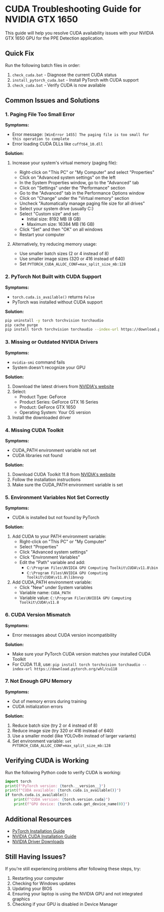 # CUDA Troubleshooting Guide for NVIDIA GTX 1650

This guide will help you resolve CUDA availability issues with your NVIDIA GTX 1650 GPU for the PPE Detection application.

## Quick Fix

Run the following batch files in order:

1. `check_cuda.bat` - Diagnose the current CUDA status
2. `install_pytorch_cuda.bat` - Install PyTorch with CUDA support
3. `check_cuda.bat` - Verify CUDA is now available

## Common Issues and Solutions

### 1. Paging File Too Small Error

**Symptoms:**
- Error message: `[WinError 1455] The paging file is too small for this operation to complete`
- Error loading CUDA DLLs like `cufft64_10.dll`

**Solution:**
1. Increase your system's virtual memory (paging file):
   - Right-click on "This PC" or "My Computer" and select "Properties"
   - Click on "Advanced system settings" on the left
   - In the System Properties window, go to the "Advanced" tab
   - Click on "Settings" under the "Performance" section
   - Go to the "Advanced" tab in the Performance Options window
   - Click on "Change" under the "Virtual memory" section
   - Uncheck "Automatically manage paging file size for all drives"
   - Select your system drive (usually C:)
   - Select "Custom size" and set:
     - Initial size: 8192 MB (8 GB)
     - Maximum size: 16384 MB (16 GB)
   - Click "Set" and then "OK" on all windows
   - Restart your computer

2. Alternatively, try reducing memory usage:
   - Use smaller batch sizes (2 or 4 instead of 8)
   - Use smaller image sizes (320 or 416 instead of 640)
   - Set `PYTORCH_CUDA_ALLOC_CONF=max_split_size_mb:128`

### 2. PyTorch Not Built with CUDA Support

**Symptoms:**
- `torch.cuda.is_available()` returns `False`
- PyTorch was installed without CUDA support

**Solution:**
```bash
pip uninstall -y torch torchvision torchaudio
pip cache purge
pip install torch torchvision torchaudio --index-url https://download.pytorch.org/whl/cu118
```

### 3. Missing or Outdated NVIDIA Drivers

**Symptoms:**
- `nvidia-smi` command fails
- System doesn't recognize your GPU

**Solution:**
1. Download the latest drivers from [NVIDIA's website](https://www.nvidia.com/Download/index.aspx)
2. Select:
   - Product Type: GeForce
   - Product Series: GeForce GTX 16 Series
   - Product: GeForce GTX 1650
   - Operating System: Your OS version
3. Install the downloaded driver

### 4. Missing CUDA Toolkit

**Symptoms:**
- CUDA_PATH environment variable not set
- CUDA libraries not found

**Solution:**
1. Download CUDA Toolkit 11.8 from [NVIDIA's website](https://developer.nvidia.com/cuda-11-8-0-download-archive)
2. Follow the installation instructions
3. Make sure the CUDA_PATH environment variable is set

### 5. Environment Variables Not Set Correctly

**Symptoms:**
- CUDA is installed but not found by PyTorch

**Solution:**
1. Add CUDA to your PATH environment variable:
   - Right-click on "This PC" or "My Computer"
   - Select "Properties"
   - Click "Advanced system settings"
   - Click "Environment Variables"
   - Edit the "Path" variable and add:
     - `C:\Program Files\NVIDIA GPU Computing Toolkit\CUDA\v11.8\bin`
     - `C:\Program Files\NVIDIA GPU Computing Toolkit\CUDA\v11.8\libnvvp`
2. Add CUDA_PATH environment variable:
   - Click "New" under System variables
   - Variable name: `CUDA_PATH`
   - Variable value: `C:\Program Files\NVIDIA GPU Computing Toolkit\CUDA\v11.8`

### 6. CUDA Version Mismatch

**Symptoms:**
- Error messages about CUDA version incompatibility

**Solution:**
- Make sure your PyTorch CUDA version matches your installed CUDA Toolkit
- For CUDA 11.8, use: `pip install torch torchvision torchaudio --index-url https://download.pytorch.org/whl/cu118`

### 7. Not Enough GPU Memory

**Symptoms:**
- Out of memory errors during training
- CUDA initialization errors

**Solution:**
1. Reduce batch size (try 2 or 4 instead of 8)
2. Reduce image size (try 320 or 416 instead of 640)
3. Use a smaller model (like YOLOv8n instead of larger variants)
4. Set environment variable: `set PYTORCH_CUDA_ALLOC_CONF=max_split_size_mb:128`

## Verifying CUDA is Working

Run the following Python code to verify CUDA is working:

```python
import torch
print(f"PyTorch version: {torch.__version__}")
print(f"CUDA available: {torch.cuda.is_available()}")
if torch.cuda.is_available():
    print(f"CUDA version: {torch.version.cuda}")
    print(f"GPU device: {torch.cuda.get_device_name(0)}")
```

## Additional Resources

- [PyTorch Installation Guide](https://pytorch.org/get-started/locally/)
- [NVIDIA CUDA Installation Guide](https://docs.nvidia.com/cuda/cuda-installation-guide-microsoft-windows/index.html)
- [NVIDIA Driver Downloads](https://www.nvidia.com/Download/index.aspx)

## Still Having Issues?

If you're still experiencing problems after following these steps, try:

1. Restarting your computer
2. Checking for Windows updates
3. Updating your BIOS
4. Ensuring your laptop is using the NVIDIA GPU and not integrated graphics
5. Checking if your GPU is disabled in Device Manager 